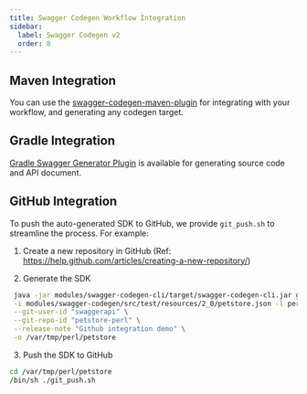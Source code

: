 ```yaml
---
title: Swagger Codegen Workflow Integration
sidebar:
  label: Swagger Codegen v2
  order: 8
---
```



## Maven Integration

You can use the [swagger-codegen-maven-plugin](https://github.com/swagger-api/swagger-codegen/blob/master/modules/swagger-codegen-maven-plugin/README.md) for integrating with your workflow, and generating any codegen target.

## Gradle Integration

[Gradle Swagger Generator Plugin](https://github.com/int128/gradle-swagger-generator-plugin) is available for generating source code and API document.

## GitHub Integration

To push the auto-generated SDK to GitHub, we provide `git_push.sh` to streamline the process. For example:

 1) Create a new repository in GitHub (Ref: https://help.github.com/articles/creating-a-new-repository/)

 2) Generate the SDK

```sh
 java -jar modules/swagger-codegen-cli/target/swagger-codegen-cli.jar generate \
 -i modules/swagger-codegen/src/test/resources/2_0/petstore.json -l perl \
 --git-user-id "swaggerapi" \
 --git-repo-id "petstore-perl" \
 --release-note "Github integration demo" \
 -o /var/tmp/perl/petstore
```

 3) Push the SDK to GitHub

```sh
cd /var/tmp/perl/petstore
/bin/sh ./git_push.sh
```
